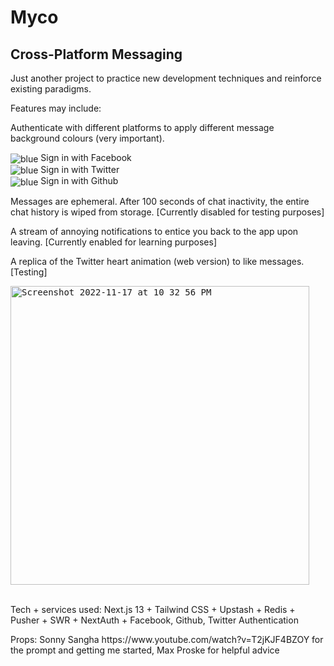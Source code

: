 # Myco

## Cross-Platform Messaging

Just another project to practice new development techniques and reinforce existing paradigms.

Features may include:

Authenticate with different platforms to apply different message background colours (very important).

<img valign='middle' alt='blue' src='https://readme-swatches.vercel.app/4267B2'/> Sign in with Facebook<br/>
<img valign='middle' alt='blue' src='https://readme-swatches.vercel.app/1DA1F2'/> Sign in with Twitter<br/>
<img valign='middle' alt='blue' src='https://readme-swatches.vercel.app/171515'/> Sign in with Github

Messages are ephemeral. After 100 seconds of chat inactivity, the entire chat history is wiped from storage. [Currently disabled for testing purposes]

A stream of annoying notifications to entice you back to the app upon leaving. [Currently enabled for learning purposes]

A replica of the Twitter heart animation (web version) to like messages. [Testing]

<kbd>
<img width="478" alt="Screenshot 2022-11-17 at 10 32 56 PM" src="https://user-images.githubusercontent.com/4672139/202636618-30b7dcdb-4b76-4b2d-a295-28c6133b1595.png">
</kbd>
<br/>
<br/>
<p>Tech + services used: Next.js 13 + Tailwind CSS + Upstash + Redis + Pusher + SWR + NextAuth + Facebook, Github, Twitter Authentication</p>
<p>Props: Sonny Sangha https://www.youtube.com/watch?v=T2jKJF4BZOY for the prompt and getting me started, Max Proske for helpful advice</p>

